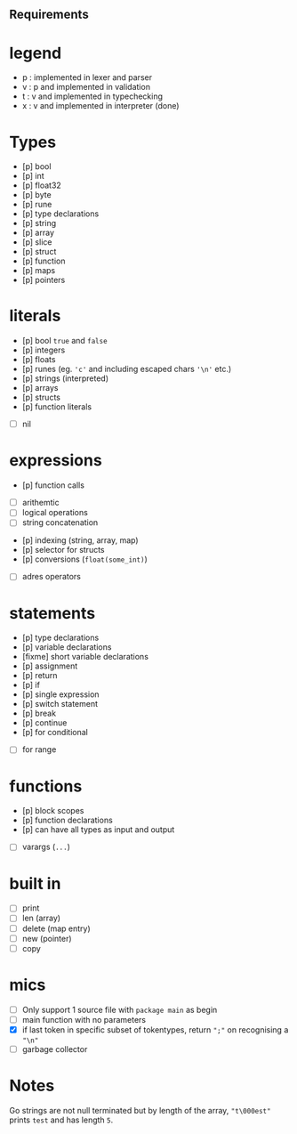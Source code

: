 ## Requirements
# legend
- p : implemented in lexer and parser
- v : p and implemented in validation
- t : v and implemented in typechecking
- x : v and implemented in interpreter (done)

# Types
- [p] bool
- [p] int
- [p] float32
- [p] byte
- [p] rune
- [p] type declarations
- [p] string
- [p] array
- [p] slice
- [p] struct
- [p] function
- [p] maps
- [p] pointers

# literals
- [p] bool `true` and `false`
- [p] integers
- [p] floats
- [p] runes (eg. `'c'` and including escaped chars `'\n'` etc.)
- [p] strings (interpreted)
- [p] arrays
- [p] structs
- [p] function literals
- [ ] nil

# expressions
- [p] function calls
- [ ] arithemtic
- [ ] logical operations
- [ ] string concatenation
- [p] indexing (string, array, map)
- [p] selector for structs
- [p] conversions (`float(some_int)`)
- [ ] adres operators

# statements
- [p] type declarations
- [p] variable declarations
- [fixme] short variable declarations
- [p] assignment
- [p] return
- [p] if
- [p] single expression
- [p] switch statement
- [p] break
- [p] continue
- [p] for conditional
- [ ] for range

# functions
- [p] block scopes
- [p] function declarations
- [p] can have all types as input and output
- [ ] varargs (`...`)

# built in
- [ ] print
- [ ] len (array)
- [ ] delete (map entry)
- [ ] new (pointer)
- [ ] copy

# mics
- [ ] Only support 1 source file with `package main` as begin
- [ ] main function with no parameters
- [x] if last token in specific subset of tokentypes, return `";"` on recognising a `"\n"`
- [ ] garbage collector

# Notes
Go strings are not null terminated but by length of the array, `"t\000est"` prints `test` and has length `5`.
